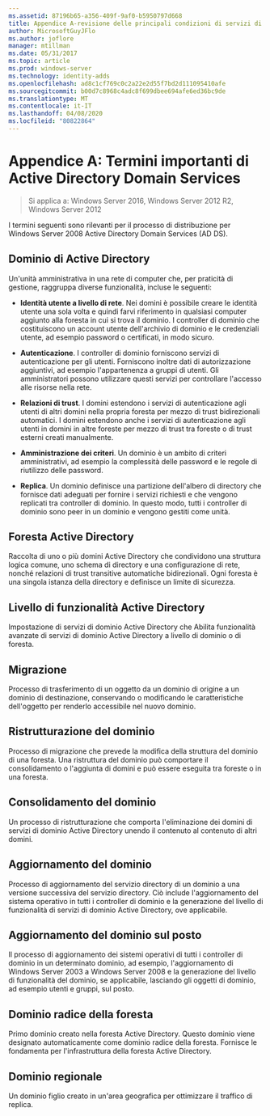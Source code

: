 ```yaml
---
ms.assetid: 87196b65-a356-409f-9af0-b5950797d668
title: Appendice A-revisione delle principali condizioni di servizi di dominio Active Directory
author: MicrosoftGuyJFlo
ms.author: joflore
manager: mtillman
ms.date: 05/31/2017
ms.topic: article
ms.prod: windows-server
ms.technology: identity-adds
ms.openlocfilehash: ad8c1cf769c0c2a22e2d55f7bd2d111095410afe
ms.sourcegitcommit: b00d7c8968c4adc8f699dbee694afe6ed36bc9de
ms.translationtype: MT
ms.contentlocale: it-IT
ms.lasthandoff: 04/08/2020
ms.locfileid: "80822864"
---
```

# <a name="appendix-a-reviewing-key-ad-ds-terms"></a>Appendice A: Termini importanti di Active Directory Domain Services

>Si applica a: Windows Server 2016, Windows Server 2012 R2, Windows Server 2012

I termini seguenti sono rilevanti per il processo di distribuzione per Windows Server 2008 Active Directory Domain Services (AD DS).  
  
## <a name="active-directory-domain"></a>Dominio di Active Directory  
Un'unità amministrativa in una rete di computer che, per praticità di gestione, raggruppa diverse funzionalità, incluse le seguenti:  
  
-   **Identità utente a livello di rete**. Nei domini è possibile creare le identità utente una sola volta e quindi farvi riferimento in qualsiasi computer aggiunto alla foresta in cui si trova il dominio. I controller di dominio che costituiscono un account utente dell'archivio di dominio e le credenziali utente, ad esempio password o certificati, in modo sicuro.  
  
-   **Autenticazione**. I controller di dominio forniscono servizi di autenticazione per gli utenti. Forniscono inoltre dati di autorizzazione aggiuntivi, ad esempio l'appartenenza a gruppi di utenti. Gli amministratori possono utilizzare questi servizi per controllare l'accesso alle risorse nella rete.  
  
-   **Relazioni di trust**. I domini estendono i servizi di autenticazione agli utenti di altri domini nella propria foresta per mezzo di trust bidirezionali automatici. I domini estendono anche i servizi di autenticazione agli utenti in domini in altre foreste per mezzo di trust tra foreste o di trust esterni creati manualmente.  
  
-   **Amministrazione dei criteri**. Un dominio è un ambito di criteri amministrativi, ad esempio la complessità delle password e le regole di riutilizzo delle password.  
  
-   **Replica**. Un dominio definisce una partizione dell'albero di directory che fornisce dati adeguati per fornire i servizi richiesti e che vengono replicati tra controller di dominio. In questo modo, tutti i controller di dominio sono peer in un dominio e vengono gestiti come unità.  
  
## <a name="active-directory-forest"></a>Foresta Active Directory  
Raccolta di uno o più domini Active Directory che condividono una struttura logica comune, uno schema di directory e una configurazione di rete, nonché relazioni di trust transitive automatiche bidirezionali. Ogni foresta è una singola istanza della directory e definisce un limite di sicurezza.  
  
## <a name="active-directory-functional-level"></a>Livello di funzionalità Active Directory  
Impostazione di servizi di dominio Active Directory che Abilita funzionalità avanzate di servizi di dominio Active Directory a livello di dominio o di foresta.  
  
## <a name="migration"></a>Migrazione  
Processo di trasferimento di un oggetto da un dominio di origine a un dominio di destinazione, conservando o modificando le caratteristiche dell'oggetto per renderlo accessibile nel nuovo dominio.  
  
## <a name="domain-restructure"></a>Ristrutturazione del dominio  
Processo di migrazione che prevede la modifica della struttura del dominio di una foresta. Una ristruttura del dominio può comportare il consolidamento o l'aggiunta di domini e può essere eseguita tra foreste o in una foresta.  
  
## <a name="domain-consolidation"></a>Consolidamento del dominio  
Un processo di ristrutturazione che comporta l'eliminazione dei domini di servizi di dominio Active Directory unendo il contenuto al contenuto di altri domini.  
  
## <a name="domain-upgrade"></a>Aggiornamento del dominio  
Processo di aggiornamento del servizio directory di un dominio a una versione successiva del servizio directory. Ciò include l'aggiornamento del sistema operativo in tutti i controller di dominio e la generazione del livello di funzionalità di servizi di dominio Active Directory, ove applicabile.  
  
## <a name="in-place-domain-upgrade"></a>Aggiornamento del dominio sul posto  
Il processo di aggiornamento dei sistemi operativi di tutti i controller di dominio in un determinato dominio, ad esempio, l'aggiornamento di Windows Server 2003 a Windows Server 2008 e la generazione del livello di funzionalità del dominio, se applicabile, lasciando gli oggetti di dominio, ad esempio utenti e gruppi, sul posto.  
  
## <a name="forest-root-domain"></a>Dominio radice della foresta  
Primo dominio creato nella foresta Active Directory. Questo dominio viene designato automaticamente come dominio radice della foresta. Fornisce le fondamenta per l'infrastruttura della foresta Active Directory.  
  
## <a name="regional-domain"></a>Dominio regionale  
Un dominio figlio creato in un'area geografica per ottimizzare il traffico di replica.  
  


